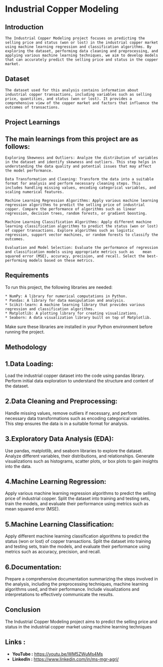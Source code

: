 # Industrial Copper Modeling

## Introduction

    The Industrial Copper Modeling project focuses on predicting the selling price and status (won or lost) in the industrial copper market using machine learning regression and classification algorithms. By exploring the dataset, performing data cleaning and preprocessing, and applying various machine learning techniques, we aim to develop models that can accurately predict the selling price and status in the copper market.

## Dataset

    The dataset used for this analysis contains information about industrial copper transactions, including variables such as selling price, quantities, and status (won or lost). It provides a comprehensive view of the copper market and factors that influence the outcomes of transactions.

## Project Learnings

## The main learnings from this project are as follows:

    Exploring Skewness and Outliers: Analyze the distribution of variables in the dataset and identify skewness and outliers. This step helps in understanding the data quality and potential issues that may affect the model performance.

    Data Transformation and Cleaning: Transform the data into a suitable format for analysis and perform necessary cleaning steps. This includes handling missing values, encoding categorical variables, and scaling numerical features.

    Machine Learning Regression Algorithms: Apply various machine learning regression algorithms to predict the selling price of industrial copper. Compare the performance of algorithms such as linear regression, decision trees, random forests, or gradient boosting.

    Machine Learning Classification Algorithms: Apply different machine learning classification algorithms to predict the status (won or lost) of copper transactions. Explore algorithms such as logistic regression, support vector machines, or random forests to classify the outcomes.

    Evaluation and Model Selection: Evaluate the performance of regression and classification models using appropriate metrics such as    mean squared error (MSE), accuracy, precision, and recall. Select the best-performing models based on these metrics.

## Requirements
To run this project, the following libraries are needed:

    * NumPy: A library for numerical computations in Python.
    * Pandas: A library for data manipulation and analysis.
    * Scikit-learn: A machine learning library that provides various regression and classification algorithms.
    * Matplotlib: A plotting library for creating visualizations.
    * Seaborn: A data visualization library built on top of Matplotlib.
Make sure these libraries are installed in your Python environment before running the project.

## Methodology

## 1.Data Loading:
  Load the industrial copper dataset into the code using pandas library. Perform initial data exploration to understand the structure and content of the dataset.

## 2.Data Cleaning and Preprocessing: 
  Handle missing values, remove outliers if necessary, and perform necessary data transformations such as encoding categorical variables. This step ensures the data is in a suitable format for analysis.

## 3.Exploratory Data Analysis (EDA): 
  Use pandas, matplotlib, and seaborn libraries to explore the dataset. Analyze different variables, their distributions, and relationships. Generate visualizations such as histograms, scatter plots, or box plots to gain insights into the data.

## 4.Machine Learning Regression:  
  Apply various machine learning regression algorithms to predict the selling price of industrial copper. Split the dataset into training and testing sets, train the models, and evaluate their performance using metrics such as mean squared error (MSE).

## 5.Machine Learning Classification: 
  Apply different machine learning classification algorithms to predict the status (won or lost) of copper transactions. Split the dataset into training and testing sets, train the models, and evaluate their performance using metrics such as accuracy, precision, and recall.

## 6.Documentation:
  Prepare a comprehensive documentation summarizing the steps involved in the analysis, including the preprocessing techniques, machine learning algorithms used, and their performance. Include visualizations and interpretations to effectively communicate the results.

## Conclusion
  The Industrial Copper Modeling project aims to predict the selling price and status in the industrial copper market using machine learning techniques

  ## Links :

  * **YouTube  :** https://youtu.be/WM5ZWuMs4Ms
  * **LinkedIn :** https://www.linkedin.com/in/ms-mgr-agri/
